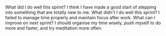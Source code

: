 What did I do well this sprint?
I think I have made a good start of stepping into something that are totally new to me.
 What didn't I do well this sprint?
 I failed to manage time properly and maintain focus after work.
 What can I improve on next sprint?
 I should organise my time wisely, push myself to do more and faster, and try meditation more often.